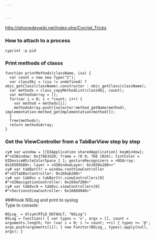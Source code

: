```yaml
---


---
```


<p><a href="http://iphonedevwiki.net/index.php/Cycript_Tricks">http://iphonedevwiki.net/index.php/Cycript_Tricks</a></p>
<h3 id="how-to-attach-to-a-process">How to attach to a process</h3>
<p><code>cypriot -p pid</code></p>
<h3 id="print-methods-of-classs">Print methods of classs</h3>
<pre class=" language-javascript"><code class="prism  language-javascript"><span class="token keyword">function</span> <span class="token function">printMethods</span><span class="token punctuation">(</span>className<span class="token punctuation">,</span> isa<span class="token punctuation">)</span> <span class="token punctuation">{</span>
  <span class="token keyword">var</span> count <span class="token operator">=</span> <span class="token keyword">new</span> <span class="token class-name">new</span> <span class="token function">Type</span><span class="token punctuation">(</span><span class="token string">"I"</span><span class="token punctuation">)</span><span class="token punctuation">;</span>
  <span class="token keyword">var</span> classObj <span class="token operator">=</span> <span class="token punctuation">(</span>isa <span class="token operator">!=</span> undefined<span class="token punctuation">)</span> <span class="token operator">?</span> <span class="token function">objc_getClass</span><span class="token punctuation">(</span>className<span class="token punctuation">)</span><span class="token punctuation">.</span>constructor <span class="token punctuation">:</span> <span class="token function">objc_getClass</span><span class="token punctuation">(</span>className<span class="token punctuation">)</span><span class="token punctuation">;</span>
  <span class="token keyword">var</span> methods <span class="token operator">=</span> <span class="token function">class_copyMethodList</span><span class="token punctuation">(</span>classObj<span class="token punctuation">,</span> count<span class="token punctuation">)</span><span class="token punctuation">;</span>
  <span class="token keyword">var</span> methodsArray <span class="token operator">=</span> <span class="token punctuation">[</span><span class="token punctuation">]</span><span class="token punctuation">;</span>
  <span class="token keyword">for</span><span class="token punctuation">(</span><span class="token keyword">var</span> i <span class="token operator">=</span> <span class="token number">0</span><span class="token punctuation">;</span> i <span class="token operator">&lt;</span> <span class="token operator">*</span>count<span class="token punctuation">;</span> i<span class="token operator">++</span><span class="token punctuation">)</span> <span class="token punctuation">{</span>
    <span class="token keyword">var</span> method <span class="token operator">=</span> methods<span class="token punctuation">[</span>i<span class="token punctuation">]</span><span class="token punctuation">;</span>
    methodsArray<span class="token punctuation">.</span><span class="token function">push</span><span class="token punctuation">(</span><span class="token punctuation">{</span>selector<span class="token punctuation">:</span><span class="token function">method_getName</span><span class="token punctuation">(</span>method<span class="token punctuation">)</span><span class="token punctuation">,</span> implementation<span class="token punctuation">:</span><span class="token function">method_getImplementation</span><span class="token punctuation">(</span>method<span class="token punctuation">)</span><span class="token punctuation">}</span><span class="token punctuation">)</span><span class="token punctuation">;</span>
  <span class="token punctuation">}</span>
  <span class="token function">free</span><span class="token punctuation">(</span>methods<span class="token punctuation">)</span><span class="token punctuation">;</span>
  <span class="token keyword">return</span> methodsArray<span class="token punctuation">;</span>
<span class="token punctuation">}</span>
</code></pre>
<h3 id="get-the-viewcontroller-from-a-tabbarview-step-by-step">Get the ViewController from a TabBarView step by step</h3>
<pre class=" language-javascript"><code class="prism  language-javascript">cy# <span class="token keyword">var</span> window <span class="token operator">=</span> <span class="token punctuation">[</span><span class="token punctuation">[</span>UIApplication sharedApplication<span class="token punctuation">]</span> keyWindow<span class="token punctuation">]</span><span class="token punctuation">;</span>
#<span class="token string">"&lt;UIWindow: 0x17863d20; frame = (0 0; 768 1024); tintColor = UIDeviceWhiteColorSpace 1 1; gestureRecognizers = &lt;NSArray: 0x16505b80&gt;; layer = &lt;UIWindowLayer: 0x1650a180&gt;&gt;"</span>
cy# <span class="token keyword">var</span> tabBarCtr <span class="token operator">=</span> window<span class="token punctuation">.</span>rootViewController
#<span class="token string">"&lt;UITabBarController: 0x169ab200&gt;"</span>
cy# <span class="token keyword">var</span> tab0vc <span class="token operator">=</span> tabBarCtr<span class="token punctuation">.</span>viewControllers<span class="token punctuation">[</span><span class="token number">0</span><span class="token punctuation">]</span>
#<span class="token string">"&lt;UINavigationController: 0x169af200&gt;"</span>
cy# <span class="token keyword">var</span> tab0vc0 <span class="token operator">=</span> tab0vc<span class="token punctuation">.</span>viewControllers<span class="token punctuation">[</span><span class="token number">0</span><span class="token punctuation">]</span>
#<span class="token string">"&lt;SectionsViewController: 0x1660d040&gt;"</span>
</code></pre>
<p>###Hook NSLog and print to syslog<br>
Type to console:</p>
<pre><code>NSLog_ = dlsym(RTLD_DEFAULT, "NSLog")
NSLog = function() { var types = 'v', args = [], count = arguments.length; for (var i = 0; i != count; ++i) { types += '@'; args.push(arguments[i]); } new Functor(NSLog_, types).apply(null, args); }
</code></pre>


